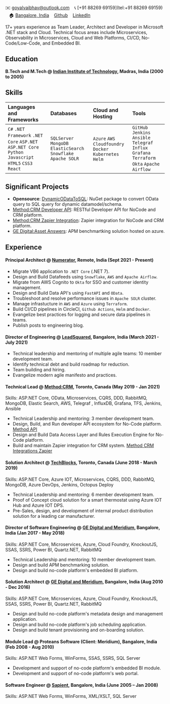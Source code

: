 ✉️ [goyalvaibhav@outlook.com](mailto:goyalvaibhav@outlook.com) &nbsp;&nbsp; 📞 [+91 88269 69159](tel:+91 88269 69159) &nbsp;&nbsp; 🏠 [Bangalore, India](https://goo.gl/maps/iaamjgcBvFhMauYG6) &nbsp;&nbsp; [Github](https://github.com/vaibhav-goyal) &nbsp;&nbsp; [LinkedIn](https://www.linkedin.com/in/vaibhav-goyal-2265b613/)

17+ years experience as Team Leader, Architect and Developer in Microsoft .NET stack and Cloud. 
Technical focus areas include Microservices, Observability in Microservices, Cloud and Web Platforms, CI/CD, No-Code/Low-Code, and Embedded BI.

## Education
**B.Tech and M.Tech @ [Indian Institute of Technology](https://www.iitm.ac.in/), Madras, India (2000 to 2005)**

## Skills

| Languages and Frameworks | Databases | Cloud and Hosting | Tools |
|:---|:---|:---|:---|
|`C#` `.NET Framework` `.NET Core` `ASP.NET` `ASP.NET Core` `Python` `Javascript` `HTML5` `CSS3` `React` | `SQLServer` `MongoDB` `ElasticSearch` `Snowflake` `Apache SOLR` | `Azure` `AWS` `Cloudfoundry` `Docker` `Kubernetes` `Helm` | `GitHub` `Jenkins`  `Ansible` `Telegraf` `Influx` `Grafana` `Terraform` `Okta` `Apache Airflow` |

## Significant Projects
- **Opensource**: [DynamicODataToSQL](https://github.com/DynamicODataToSQL/DynamicODataToSQL): NuGet package to convert OData query to SQL query for dynamic datamodel/schema.
- [Method:CRM Developer API](https://developer.method.me/): RESTful Developer API for NoCode and CRM platform.
- [Method:CRM Zapier Integration](https://zapier.com/apps/method-crm/integrations): Zapier integration for NoCode and CRM platform.
- [GE Digital:Asset Answers](https://www.ge.com/digital/blog/asset-answers): APM benchmartking solution hosted on azure. 

## Experience
#### Principal Architect @ [Numerator](https://www.numerator.com/), Remote, India (Sept 2021 - Present)
- Migrate VB6 application to `.NET Core` (.NET 7).
- Design and Build Datafeeds using `Snowflake`, `AWS` and `Apache Airflow`.
- Migrate from AWS Cognito to `Okta` for SSO and customer identity management.
- Design and Build Data API's using `FastAPI` and `OData`.
- Troubleshoot and resolve performance issues in `Apache SOLR` cluster.
- Manage infrastucture in `AWS` and `Azure` using `Terraform`.
- Build CI/CD pipelines in CircleCI, `Github Actions`, `Helm` and `Docker`.
- Evangelize best practices for logging and secure data pipelines in teams.
- Publish posts to engineering blog.

#### Director of Engineering @ [LeadSquared](https://www.leadsquared.com/), Bangalore, India (March 2021 - July 2021)
- Technical leadership and mentoring of multiple agile teams: 10 member development team. 
- Identify technical debt and build roadmap for reduction.
- Team building and hiring. 
- Evangelize modern agile manifesto and practices. 

#### Technical Lead @ [Method:CRM](https://www.method.me/), Toronto, Canada (May 2019 - Jan 2021)
Skills: ASP.NET Core, OData, Microservices, CQRS, DDD, RabbitMQ, MongoDB, Elastic Search, AWS, Telegraf
, InfluxDB, Grafana, TFS, Jenkins, Ansible
- Technical Leadership and mentoring:  3 member development team.
- Design, Build, and Run developer API ecosystem for No-Code platform. [Method API](https://developer.method.me/)
- Design and Build Data Access Layer and Rules Execution Engine for No-Code platform.
- Build and maintain Zapier integration for CRM system. [Method CRM Integrations Zapier](https://zapier.com/apps/method-crm/integrations)

#### Solution Architect @ [TechBlocks](https://tblocks.com/), Toronto, Canada (June 2018 - March 2019)
Skills: ASP.NET Core, Azure IOT, Microservices, CQRS, DDD, RabbitMQ, MongoDB, Azure DevOps, Jenkins, Octopus Deploy
- Technical Leadership and mentoring:  6 member development team.
- Proof of Concept cloud solution for a smart thermostat using Azure IOT Hub and Azure IOT DPS.
- Pre-Sales, design, and development of internal product distribution solution for a leading car manufacturer.

#### Director of Software Engineering @ [GE Digital and Meridium](https://www.ge.com/digital/applications/asset-performance-management), Bangalore, India (Jan 2017 - May 2018)
Skills: ASP.NET Core, Microservices, Azure, Cloud Foundry, KnockoutJS, SSAS, SSRS, Power BI, Quartz.NET, RabbitMQ
- Technical Leadership and mentoring: 10 member development team.
- Design and build APM benchmarking solution.
- Design and build no-code platform's embedded BI platform.

#### Solution Architect @ [GE Digital and Meridium](https://www.ge.com/digital/applications/asset-performance-management), Bangalore, India (Aug 2010 - Dec 2016)
Skills: ASP.NET Core, Microservices, Azure, Cloud Foundry, KnockoutJS, SSAS, SSRS, Power BI, Quartz.NET, RabbitMQ
- Design and build no-code platform's metadata design and management application.
- Design and build no-code platform's job scheduling application.
- Design and build tenant provisioning and on-boarding solution.

#### Module Lead @ Proteans Software (Client: Meridium), Bangalore, India (Feb 2008 - Aug 2010)
Skills: ASP.NET Web Forms, WinForms, SSAS, SSRS, SQL Server
- Development and support of no-code platform's embedded BI module. 
- Development and support of no-code platform's web portal. 

#### Software Engineer @ [Sapient](https://www.publicissapient.com/), Bangalore, India (June 2005 – Jan 2008)
Skills: ASP.NET Web Forms, WinForms, XML/XSLT, SQL Server
